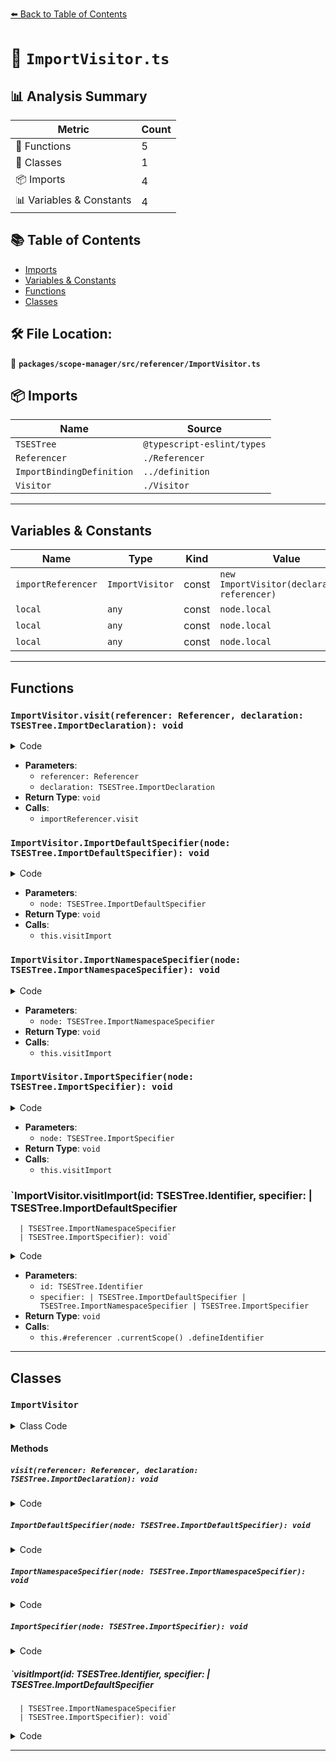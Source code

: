 [⬅️ Back to Table of Contents](../../../../index.md)

# 📄 `ImportVisitor.ts`

## 📊 Analysis Summary

| Metric | Count |
|--------|-------|
| 🔧 Functions | 5 |
| 🧱 Classes | 1 |
| 📦 Imports | 4 |
| 📊 Variables & Constants | 4 |

## 📚 Table of Contents

- [Imports](#imports)
- [Variables & Constants](#variables-constants)
- [Functions](#functions)
- [Classes](#classes)

## 🛠️ File Location:
📂 **`packages/scope-manager/src/referencer/ImportVisitor.ts`**

## 📦 Imports

| Name | Source |
|------|--------|
| `TSESTree` | `@typescript-eslint/types` |
| `Referencer` | `./Referencer` |
| `ImportBindingDefinition` | `../definition` |
| `Visitor` | `./Visitor` |


---

## Variables & Constants

| Name | Type | Kind | Value | Exported |
|------|------|------|-------|----------|
| `importReferencer` | `ImportVisitor` | const | `new ImportVisitor(declaration, referencer)` | ✗ |
| `local` | `any` | const | `node.local` | ✗ |
| `local` | `any` | const | `node.local` | ✗ |
| `local` | `any` | const | `node.local` | ✗ |


---

## Functions

### `ImportVisitor.visit(referencer: Referencer, declaration: TSESTree.ImportDeclaration): void`

<details><summary>Code</summary>

```ts
static visit(
    referencer: Referencer,
    declaration: TSESTree.ImportDeclaration,
  ): void {
    const importReferencer = new ImportVisitor(declaration, referencer);
    importReferencer.visit(declaration);
  }
```
</details>

- **Parameters**:
  - `referencer: Referencer`
  - `declaration: TSESTree.ImportDeclaration`
- **Return Type**: `void`
- **Calls**:
  - `importReferencer.visit`
### `ImportVisitor.ImportDefaultSpecifier(node: TSESTree.ImportDefaultSpecifier): void`

<details><summary>Code</summary>

```ts
protected ImportDefaultSpecifier(
    node: TSESTree.ImportDefaultSpecifier,
  ): void {
    const local = node.local;
    this.visitImport(local, node);
  }
```
</details>

- **Parameters**:
  - `node: TSESTree.ImportDefaultSpecifier`
- **Return Type**: `void`
- **Calls**:
  - `this.visitImport`
### `ImportVisitor.ImportNamespaceSpecifier(node: TSESTree.ImportNamespaceSpecifier): void`

<details><summary>Code</summary>

```ts
protected ImportNamespaceSpecifier(
    node: TSESTree.ImportNamespaceSpecifier,
  ): void {
    const local = node.local;
    this.visitImport(local, node);
  }
```
</details>

- **Parameters**:
  - `node: TSESTree.ImportNamespaceSpecifier`
- **Return Type**: `void`
- **Calls**:
  - `this.visitImport`
### `ImportVisitor.ImportSpecifier(node: TSESTree.ImportSpecifier): void`

<details><summary>Code</summary>

```ts
protected ImportSpecifier(node: TSESTree.ImportSpecifier): void {
    const local = node.local;
    this.visitImport(local, node);
  }
```
</details>

- **Parameters**:
  - `node: TSESTree.ImportSpecifier`
- **Return Type**: `void`
- **Calls**:
  - `this.visitImport`
### `ImportVisitor.visitImport(id: TSESTree.Identifier, specifier: | TSESTree.ImportDefaultSpecifier
      | TSESTree.ImportNamespaceSpecifier
      | TSESTree.ImportSpecifier): void`

<details><summary>Code</summary>

```ts
protected visitImport(
    id: TSESTree.Identifier,
    specifier:
      | TSESTree.ImportDefaultSpecifier
      | TSESTree.ImportNamespaceSpecifier
      | TSESTree.ImportSpecifier,
  ): void {
    this.#referencer
      .currentScope()
      .defineIdentifier(
        id,
        new ImportBindingDefinition(id, specifier, this.#declaration),
      );
  }
```
</details>

- **Parameters**:
  - `id: TSESTree.Identifier`
  - `specifier: | TSESTree.ImportDefaultSpecifier
      | TSESTree.ImportNamespaceSpecifier
      | TSESTree.ImportSpecifier`
- **Return Type**: `void`
- **Calls**:
  - `this.#referencer
      .currentScope()
      .defineIdentifier`

---

## Classes

### `ImportVisitor`

<details><summary>Class Code</summary>

```ts
export class ImportVisitor extends Visitor {
  readonly #declaration: TSESTree.ImportDeclaration;
  readonly #referencer: Referencer;

  constructor(declaration: TSESTree.ImportDeclaration, referencer: Referencer) {
    super(referencer);
    this.#declaration = declaration;
    this.#referencer = referencer;
  }

  static visit(
    referencer: Referencer,
    declaration: TSESTree.ImportDeclaration,
  ): void {
    const importReferencer = new ImportVisitor(declaration, referencer);
    importReferencer.visit(declaration);
  }

  protected ImportDefaultSpecifier(
    node: TSESTree.ImportDefaultSpecifier,
  ): void {
    const local = node.local;
    this.visitImport(local, node);
  }

  protected ImportNamespaceSpecifier(
    node: TSESTree.ImportNamespaceSpecifier,
  ): void {
    const local = node.local;
    this.visitImport(local, node);
  }

  protected ImportSpecifier(node: TSESTree.ImportSpecifier): void {
    const local = node.local;
    this.visitImport(local, node);
  }

  protected visitImport(
    id: TSESTree.Identifier,
    specifier:
      | TSESTree.ImportDefaultSpecifier
      | TSESTree.ImportNamespaceSpecifier
      | TSESTree.ImportSpecifier,
  ): void {
    this.#referencer
      .currentScope()
      .defineIdentifier(
        id,
        new ImportBindingDefinition(id, specifier, this.#declaration),
      );
  }
}
```
</details>

#### Methods

##### `visit(referencer: Referencer, declaration: TSESTree.ImportDeclaration): void`

<details><summary>Code</summary>

```ts
static visit(
    referencer: Referencer,
    declaration: TSESTree.ImportDeclaration,
  ): void {
    const importReferencer = new ImportVisitor(declaration, referencer);
    importReferencer.visit(declaration);
  }
```
</details>

##### `ImportDefaultSpecifier(node: TSESTree.ImportDefaultSpecifier): void`

<details><summary>Code</summary>

```ts
protected ImportDefaultSpecifier(
    node: TSESTree.ImportDefaultSpecifier,
  ): void {
    const local = node.local;
    this.visitImport(local, node);
  }
```
</details>

##### `ImportNamespaceSpecifier(node: TSESTree.ImportNamespaceSpecifier): void`

<details><summary>Code</summary>

```ts
protected ImportNamespaceSpecifier(
    node: TSESTree.ImportNamespaceSpecifier,
  ): void {
    const local = node.local;
    this.visitImport(local, node);
  }
```
</details>

##### `ImportSpecifier(node: TSESTree.ImportSpecifier): void`

<details><summary>Code</summary>

```ts
protected ImportSpecifier(node: TSESTree.ImportSpecifier): void {
    const local = node.local;
    this.visitImport(local, node);
  }
```
</details>

##### `visitImport(id: TSESTree.Identifier, specifier: | TSESTree.ImportDefaultSpecifier
      | TSESTree.ImportNamespaceSpecifier
      | TSESTree.ImportSpecifier): void`

<details><summary>Code</summary>

```ts
protected visitImport(
    id: TSESTree.Identifier,
    specifier:
      | TSESTree.ImportDefaultSpecifier
      | TSESTree.ImportNamespaceSpecifier
      | TSESTree.ImportSpecifier,
  ): void {
    this.#referencer
      .currentScope()
      .defineIdentifier(
        id,
        new ImportBindingDefinition(id, specifier, this.#declaration),
      );
  }
```
</details>


---